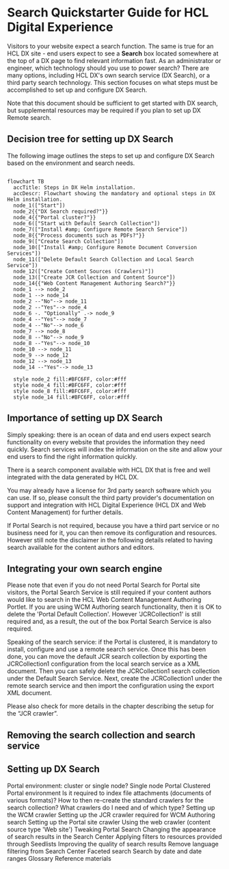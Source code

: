 # Search Quickstarter Guide for HCL Digital Experience

Visitors to your website expect a search function. The same is true for an HCL DX site - end users expect to see a **Search** box located somewhere at the top of a DX page to find relevant information fast. As an administrator or engineer, which technology should you use to power search? There are many options, including HCL DX's own search service (DX Search), or a third party search technology. This section focuses on what steps must be accomplished to set up and configure DX Search.

Note that this document should be sufficient to get started with DX search, but supplemental resources may be required if you plan to set up DX Remote search.

## Decision tree for setting up DX Search

The following image outlines the steps to set up and configure DX Search based on the environment and search needs.

```mermaid

flowchart TB
  accTitle: Steps in DX Helm installation.
  accDescr: Flowchart showing the mandatory and optional steps in DX Helm installation.
  node_1(["Start"])
  node_2{{"DX Search required?"}}
  node_4{{"Portal cluster?"}}
  node_6(["Start with Default Search Collection"])
  node_7(["Install #amp; Configure Remote Search Service"])
  node_8{{"Process documents such as PDFs?"}}
  node_9(["Create Search Collection"])
  node_10(["Install #amp; Configure Remote Document Conversion Services"])
  node_11(["Delete Default Search Collection and Local Search Service"])
  node_12(["Create Content Sources (Crawlers)"])
  node_13(["Create JCR Collection and Content Source"])
  node_14{{"Web Content Management Authoring Search?"}}
  node_1 --> node_2
  node_1 --> node_14
  node_2 --"No"--> node_11
  node_2 --"Yes"--> node_4
  node_6 -. "Optionally" .-> node_9
  node_4 --"Yes"--> node_7
  node_4 --"No"--> node_6
  node_7 --> node_8
  node_8 --"No"--> node_9
  node_8 --"Yes"--> node_10
  node_10 --> node_11
  node_9 --> node_12
  node_12 --> node_13
  node_14 --"Yes"--> node_13

  style node_2 fill:#BFC6FF, color:#fff
  style node_4 fill:#BFC6FF, color:#fff
  style node_8 fill:#BFC6FF, color:#fff
  style node_14 fill:#BFC6FF, color:#fff

```


## Importance of setting up DX Search

Simply speaking: there is an ocean of data and end users expect search functionality on every website that provides the information they need quickly. Search services will index the information on the site and allow your end users to find the right information quickly.

There is a search component available with HCL DX that is free and well integrated with the data generated by HCL DX.

You may already have a license for 3rd party search software which you can use. If so, please consult the third party provider's documentation on support and integration with HCL Digital Experience (HCL DX and Web Content Management) for further details.

If Portal Search is not required, because you have a third part service or no business need for it, you can then remove its configuration and resources. However still note the disclaimer in the following details related to having search available for the content authors and editors.

## Integrating your own search engine

Please note that even if you do not need Portal Search for Portal site visitors, the Portal Search Service is still required if your content authors would like to search in the HCL Web Content Management Authoring Portlet. If you are using WCM Authoring search functionality, then it is OK to delete the 'Portal Default Collection'. However 'JCRCollection1' is still required and, as a result, the out of the box Portal Search Service is also required.

Speaking of the search service: if the Portal is clustered, it is mandatory to install, configure and use a remote search service. Once this has been done, you can move the default JCR search collection by exporting the JCRCollection1 configuration from the local search service as a XML document. Then you can safely delete the JCRCollection1 search collection under the Default Search Service.
Next, create the JCRCollection1 under the remote search service and then import the configuration using the export XML document.

Please also check for more details in the chapter describing the setup for the “JCR crawler”.

## Removing the search collection and search service

## Setting up DX Search
Portal environment: cluster or single node?
Single node Portal
Clustered Portal environment
Is it required to index file attachments (documents of various formats)?
How to then re-create the standard crawlers for the search collection?
What crawlers do I need and of which type?
Setting up the WCM crawler
Setting up the JCR crawler required for WCM Authoring search
Setting up the Portal site crawler
Using the web crawler (content source type 'Web site')
Tweaking Portal Search
Changing the appearance of search results in the Search Center
Applying filters to resources provided through Seedlists
Improving the quality of search results
Remove language filtering from Search Center
Faceted search
Search by date and date ranges
Glossary
Reference materials
